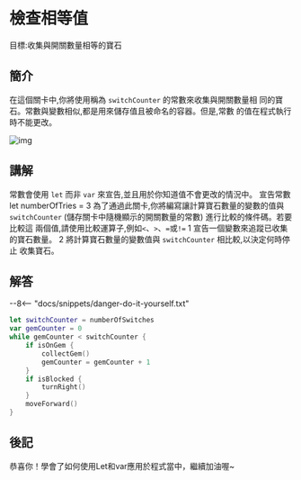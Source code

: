 # 檢查相等值

目標:收集與開關數量相等的寶石

## 簡介

在這個關卡中,你將使用稱為 `switchCounter` 的常數來收集與開關數量相
同的寶石。常數與變數相似,都是用來儲存值且被命名的容器。但是,常數
的值在程式執行時不能更改。


![img](https://imagedelivery.net/cdkaXPuFls5qlrh3GM4hfA/c3cb4d11-d4e2-46d1-9702-824359019d00/public)

## 講解

常數會使用 `let` 而非 `var` 來宣告,並且用於你知道值不會更改的情況中。
宣告常數
let numberOfTries = 3
為了通過此關卡,你將編寫讓計算寶石數量的變數的值與 `switchCounter`
(儲存關卡中隨機顯示的開關數量的常數) 進行比較的條件碼。若要比較這
兩個值,請使用比較運算子,例如`<`、`>`、`=`或`!=`
1 宣告一個變數來追蹤已收集的寶石數量。
2 將計算寶石數量的變數值與 `switchCounter` 相比較,以決定何時停止
收集寶石。

## 解答

--8<-- "docs/snippets/danger-do-it-yourself.txt"

```swift linenums="1"
let switchCounter = numberOfSwitches
var gemCounter = 0
while gemCounter < switchCounter {
    if isOnGem {
        collectGem()
        gemCounter = gemCounter + 1
    }
    if isBlocked {
        turnRight()
    }
    moveForward()
}
```

## 後記

恭喜你！學會了如何使用Let和var應用於程式當中，繼續加油喔~
